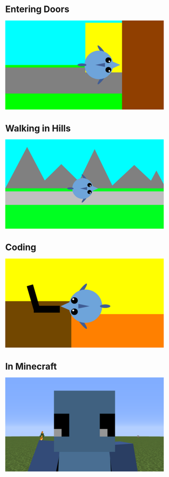 # Entering Doors
![screenshot](screenshot.png)

# Walking in Hills
![hillswalk](thumbnails_1.png)

# Coding
![coding](Image1.png)

# In Minecraft
![sftcp1 in minecraft](2020-06-18_14.35.47.png)
